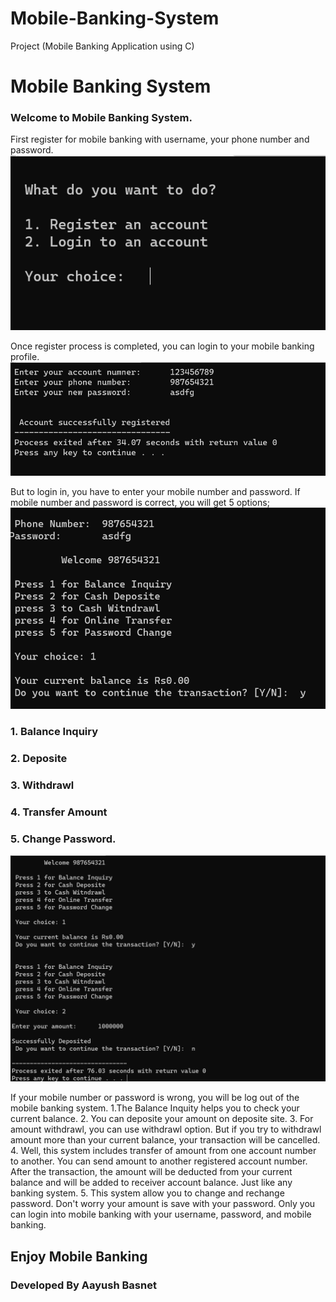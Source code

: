 # Mobile-Banking-System
Project (Mobile Banking Application using C)


# Mobile Banking System
### Welcome to Mobile Banking System.
First register for mobile banking with username, your phone number and password.
![alt text](https://github.com/Aayush-Basnet/Mobile-Banking-System/blob/0dcc8cf48eafb5a12b1545e1c4d4c293ccb201b1/Mobile%20Banking%20System%20Photos/mobilebanking%20first%20page.png)

Once register process is completed, you can login to your mobile banking profile.
![alt text](https://github.com/Aayush-Basnet/Mobile-Banking-System/blob/38a5f13f913251edb4ecaaefcef931ed498fb129/Mobile%20Banking%20System%20Photos/mobilebanking%20registration.png)

But to login in, you have to enter your mobile number and password. If mobile number and password is correct, you will get 5 options;
![alt text](https://github.com/Aayush-Basnet/Mobile-Banking-System/blob/b9ecad3e4f053aa26ef374a7579979e7ed9d8a7e/Mobile%20Banking%20System%20Photos/mobilebanking%20choice%201.png)
### 1. Balance Inquiry 
### 2. Deposite 
### 3. Withdrawl 
### 4. Transfer Amount
### 5. Change Password. 
![alt text](https://github.com/Aayush-Basnet/Mobile-Banking-System/blob/bbf8c4e33616bab86b3aaeece5c029df4997f304/Mobile%20Banking%20System%20Photos/mobilebaking%20.png)

If your mobile number or password is wrong, you will be log out of the mobile banking system.
1.The Balance Inquity helps you to check your current balance.
2. You can deposite your amount on deposite site.
3. For amount withdrawl, you can use withdrawl option. But if you try to withdrawl amount more than your current balance, your transaction will be cancelled.
4. Well, this system includes transfer of amount from one account number to another. You can send amount to another registered account number. After the transaction, the amount will be deducted from your current balance and will be added to receiver account balance. Just like any banking system.
5. This system allow you to change and rechange password.
Don't worry your amount is save with your password. Only you can login into mobile banking with your username, password, and mobile banking.
## Enjoy Mobile Banking
### Developed By Aayush Basnet
